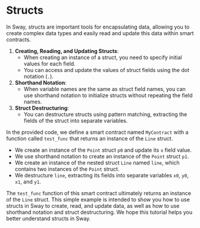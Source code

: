 # Structs

In Sway, structs are important tools for encapsulating data, allowing you to create complex data types and easily read and update this data within smart contracts.

1. **Creating, Reading, and Updating Structs**:
   - When creating an instance of a struct, you need to specify initial values for each field.
   - You can access and update the values of struct fields using the dot notation (`.`).
2. **Shorthand Notation**:
   - When variable names are the same as struct field names, you can use shorthand notation to initialize structs without repeating the field names.
3. **Struct Destructuring**:
   - You can destructure structs using pattern matching, extracting the fields of the struct into separate variables.

In the provided code, we define a smart contract named `MyContract` with a function called `test_func` that returns an instance of the `Line` struct.
- We create an instance of the `Point` struct `p0` and update its `x` field value.
- We use shorthand notation to create an instance of the `Point` struct `p1`.
- We create an instance of the nested struct `Line` named `line`, which contains two instances of the `Point` struct.
- We destructure `line`, extracting its fields into separate variables `x0`, `y0`, `x1`, and `y1`.

The `test_func` function of this smart contract ultimately returns an instance of the `Line` struct. This simple example is intended to show you how to use structs in Sway to create, read, and update data, as well as how to use shorthand notation and struct destructuring. We hope this tutorial helps you better understand structs in Sway.
